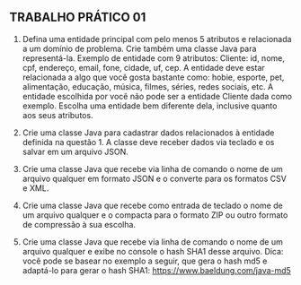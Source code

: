 ## TRABALHO PRÁTICO 01

1. Defina uma entidade principal com pelo menos 5 atributos e relacionada a um domínio de problema. Crie também uma classe Java para representá-la. Exemplo de entidade com 9 atributos: Cliente: id, nome, cpf, endereço, email, fone, cidade, uf, cep. A entidade deve estar relacionada a algo que você gosta bastante como: hobie, esporte, pet, alimentação, educação, música, filmes, séries, redes sociais, etc. A entidade escolhida por você não pode ser a entidade Cliente dada como exemplo. Escolha uma entidade bem diferente dela, inclusive quanto aos seus atributos.

2. Crie uma classe Java para cadastrar dados relacionados à entidade definida na questão 1. A classe deve receber dados via teclado e os salvar em um arquivo JSON.

3. Crie uma classe Java que recebe via linha de comando o nome de um arquivo qualquer em formato JSON e o converte para os formatos CSV e XML.

4. Crie uma classe Java que recebe como entrada de teclado o nome de um arquivo qualquer e o compacta para o formato ZIP ou outro formato de compressão à sua escolha.

5. Crie uma classe Java que recebe via linha de comando o nome de um arquivo qualquer e exibe no console o hash SHA1 desse arquivo. Dica: você pode se basear no exemplo a seguir, que gera o hash md5 e adaptá-lo para gerar o hash SHA1: https://www.baeldung.com/java-md5 